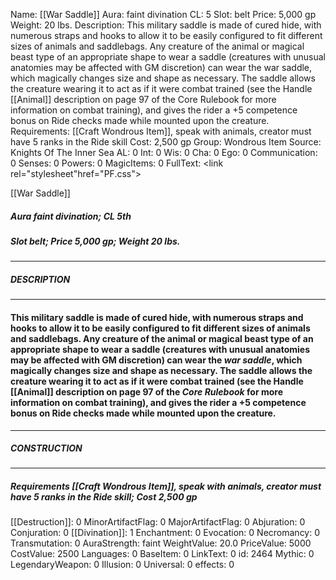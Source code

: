Name: [[War Saddle]]
Aura: faint divination
CL: 5
Slot: belt
Price: 5,000 gp
Weight: 20 lbs.
Description: This military saddle is made of cured hide, with numerous straps and hooks to allow it to be easily configured to fit different sizes of animals and saddlebags. Any creature of the animal or magical beast type of an appropriate shape to wear a saddle (creatures with unusual anatomies may be affected with GM discretion) can wear the war saddle, which magically changes size and shape as necessary. The saddle allows the creature wearing it to act as if it were combat trained (see the Handle [[Animal]] description on page 97 of the Core Rulebook for more information on combat training), and gives the rider a +5 competence bonus on Ride checks made while mounted upon the creature.
Requirements: [[Craft Wondrous Item]], speak with animals, creator must have 5 ranks in the Ride skill
Cost: 2,500 gp
Group: Wondrous Item
Source: Knights Of The Inner Sea
AL: 0
Int: 0
Wis: 0
Cha: 0
Ego: 0
Communication: 0
Senses: 0
Powers: 0
MagicItems: 0
FullText: <link rel="stylesheet"href="PF.css"><div class="heading"><p class="alignleft">[[War Saddle]]</p><div style="clear: both;"></div></div><div><h5><b>Aura </b>faint divination; <b>CL </b>5th</h5><h5><b>Slot </b>belt; <b>Price </b>5,000 gp; <b>Weight </b>20 lbs.</h5></div><hr/><div><h5><b>DESCRIPTION</b></h5></div><hr/><div><h4><p>This military saddle is made of cured hide, with numerous straps and hooks to allow it to be easily configured to fit different sizes of animals and saddlebags. Any creature of the animal or magical beast type of an appropriate shape to wear a saddle (creatures with unusual anatomies may be affected with GM discretion) can wear the <i>war saddle</i>, which magically changes size and shape as necessary. The saddle allows the creature wearing it to act as if it were combat trained (see the Handle [[Animal]] description on page 97 of the <i>Core Rulebook</i> for more information on combat training), and gives the rider a +5 competence bonus on Ride checks made while mounted upon the creature.</p></h4></div><hr/><div><h5><b>CONSTRUCTION</b></h5></div><hr/><div><h5><b>Requirements </b>[[Craft Wondrous Item]], <i>speak with animals</i>, creator must have 5 ranks in the Ride skill; <b>Cost </b>2,500 gp</h5></div>
[[Destruction]]: 0
MinorArtifactFlag: 0
MajorArtifactFlag: 0
Abjuration: 0
Conjuration: 0
[[Divination]]: 1
Enchantment: 0
Evocation: 0
Necromancy: 0
Transmutation: 0
AuraStrength: faint
WeightValue: 20.0
PriceValue: 5000
CostValue: 2500
Languages: 0
BaseItem: 0
LinkText: 0
id: 2464
Mythic: 0
LegendaryWeapon: 0
Illusion: 0
Universal: 0
effects: 0
